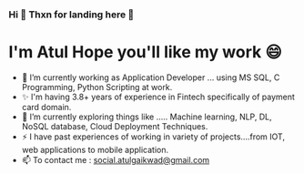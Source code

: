 ### Hi 👋 Thxn for landing here :blue_heart:

# I'm **Atul** Hope you'll like my work :smile:

- 🔭 I’m currently working as Application Developer ... using MS SQL, C Programming, Python Scripting at work.
- ✨ I'm having 3.8+ years of experience in Fintech specifically of payment card domain.
- 🌱 I’m currently exploring things like ..... Machine learning, NLP, DL, NoSQL database, Cloud Deployment Techniques.
- ⚡ I have past experiences of working in variety of projects....from IOT, web applications to mobile application.
- 📫 To contact me : social.atulgaikwad@gmail.com 
<!--
**atulgaikwad12/atulgaikwad12** is a ✨ _special_ ✨ repository because its `README.md` (this file) appears on your GitHub profile.

Here are some ideas to get you started:

- 🔭 I’m currently working on ...
- 🌱 I’m currently learning ...
- 👯 I’m looking to collaborate on ...
- 🤔 I’m looking for help with ...
- 💬 Ask me about ...
- 📫 How to reach me: ...
- 😄 Pronouns: ...
- ⚡ Fun fact: ...
-->
